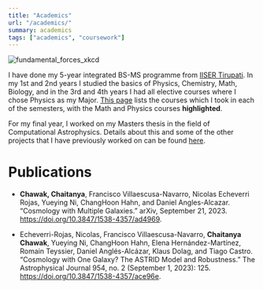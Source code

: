 ```yaml
---
title: "Academics"
url: "/academics/"
summary: academics
tags: ["academics", "coursework"]
---
```


![fundamental_forces_xkcd](/fundamental_forces_new.png)

I have done my 5-year integrated BS-MS programme from [IISER Tirupati](http://www.iisertirupati.ac.in/). In my 1st and 2nd years I studied the basics of Physics, Chemistry, Math, Biology, and in the 3rd and 4th years I had all elective courses where I chose Physics as my Major. [This page](/posts/courses/) lists the courses which I took in each of the semesters, with the Math and Physics courses **highlighted**.

For my final year, I worked on my Masters thesis in the field of Computational Astrophysics. Details about this and some of the other projects that I have previously worked on can be found [here](/projects/).

# Publications

- **Chawak, Chaitanya**, Francisco Villaescusa-Navarro, Nicolas Echeverri Rojas, Yueying Ni, ChangHoon Hahn, and Daniel Angles-Alcazar. “Cosmology with Multiple Galaxies.” arXiv, September 21, 2023. https://doi.org/10.3847/1538-4357/ad4969.

- Echeverri-Rojas, Nicolas, Francisco Villaescusa-Navarro, **Chaitanya Chawak**, Yueying Ni, ChangHoon Hahn, Elena Hernández-Martínez, Romain Teyssier, Daniel Anglés-Alcázar, Klaus Dolag, and Tiago Castro. “Cosmology with One Galaxy? The ASTRID Model and Robustness.” The Astrophysical Journal 954, no. 2 (September 1, 2023): 125. https://doi.org/10.3847/1538-4357/ace96e.
